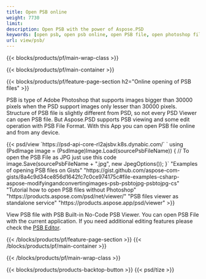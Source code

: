 ```yaml
---
title: Open PSB online
weight: 7730
limit: 
description: Open PSB with the power of Aspose.PSD
keywords: [open psb, open psb online, open PSB file, open photoshop file, preview psb]
url: view/psb/
---
```


{{< blocks/products/pf/main-wrap-class >}}

{{< blocks/products/pf/main-container >}}

{{< blocks/products/pf/feature-page-section h2="Online opening of PSB files" >}}
<p>PSB is type of Adobe Photoshop that supports images bigger than 30000 pixels when the PSD support images only lesser than 30000 pixels. Structure of PSB file is slightly different from PSD, so not every PSD Viewer can open PSB file. But Aspose.PSD supports PSB viewing and some edit operation with PSB File Format. With this App you can open PSB file online and from any device.</p>
{{< psd/view `https://psd-api-core-rl2ajsbv.k8s.dynabic.com/` 
`    using (PsdImage image = (PsdImage)Image.Load(sourcePsbFileName))
    {
	    // To open the PSB File as JPG just use this code
        image.Save(sourcePsbFileName + ".jpg",  new JpegOptions());
    }` 
"Examples of opening PSB files on Gists" "https://gist.github.com/aspose-com-gists/8a4c9d34ce856d1642fc7c0ce974175c#file-examples-csharp-aspose-modifyingandconvertingimages-psb-psbtojpg-psbtojpg-cs" 
"Tutorial how to open PSB files without Photoshop" "https://products.aspose.com/psd/net/viewer/" 
"PSB files viewer as standalone service" "https://products.aspose.app/psd/viewer" >}}
<p>View PSB file with PSB Built-in No-Code PSB Viewer. You can open PSB File with the current application. If you need additional editing features please check the <a href="https://products.aspose.app/psd/template-editor">PSB Editor</a>.</p>
{{< /blocks/products/pf/feature-page-section >}}
{{< /blocks/products/pf/main-container >}}


{{< /blocks/products/pf/main-wrap-class >}}

{{< blocks/products/products-backtop-button >}}
{{< psd/tize >}}
